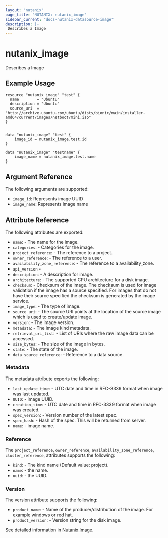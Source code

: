 ```yaml
---
layout: "nutanix"
page_title: "NUTANIX: nutanix_image"
sidebar_current: "docs-nutanix-datasource-image"
description: |-
 Describes a Image
---
```


# nutanix_image

Describes a Image

## Example Usage

```hcl
resource "nutanix_image" "test" {
  name        = "Ubuntu"
  description = "Ubuntu"
  source_uri  = "http://archive.ubuntu.com/ubuntu/dists/bionic/main/installer-amd64/current/images/netboot/mini.iso"
}


data "nutanix_image" "test" {
    image_id = nutanix_image.test.id
}

data "nutanix_image" "testname" {
    image_name = nutanix_image.test.name
}
```

## Argument Reference

The following arguments are supported:

* `image_id`: Represents image UUID
* `image_name`: Represents image name

## Attribute Reference

The following attributes are exported:

* `name`: -  The name for the image.
* `categories`: - Categories for the image.
* `project_reference`: - The reference to a project.
* `owner_reference`: - The reference to a user.
* `availability_zone_reference`: - The reference to a availability_zone.
* `api_version` -
* `description`: - A description for image.
* `architecture`: - The supported CPU architecture for a disk image.
* `checksum`: - Checksum of the image. The checksum is used for image validation if the image has a source specified. For images that do not have their source specified the checksum is generated by the image service.
* `image_type`: - The type of image.
* `source_uri`: - The source URI points at the location of the source image which is used to create/update image.
* `version`: - The image version.
* `metadata`: - The image kind metadata.
* `retrieval_uri_list`: - List of URIs where the raw image data can be accessed.
* `size_bytes`: - The size of the image in bytes.
* `state`: - The state of the image.
* `data_source_reference`: - Reference to a data source.

### Metadata

The metadata attribute exports the following:

* `last_update_time`: - UTC date and time in RFC-3339 format when image was last updated.
* `UUID`: - image UUID.
* `creation_time`: - UTC date and time in RFC-3339 format when image was created.
* `spec_version`: - Version number of the latest spec.
* `spec_hash`: - Hash of the spec. This will be returned from server.
* `name`: - image name.

### Reference

The `project_reference`, `owner_reference`, `availability_zone_reference`, `cluster_reference`, attributes supports the following:

* `kind`: - The kind name (Default value: project).
* `name`: - the name.
* `uuid`: - the UUID.

### Version

The version attribute supports the following:

* `product_name`: - Name of the producer/distribution of the image. For example windows or red hat.
* `product_version`: - Version string for the disk image.

See detailed information in [Nutanix Image](http://developer.nutanix.com/reference/prism_central/v3/#images).
